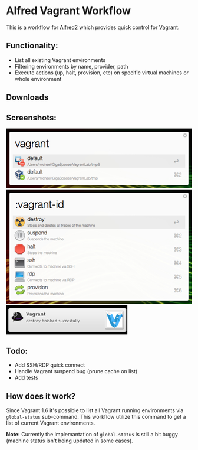 # Alfred Vagrant Workflow

This is a workflow for [Alfred2](http://www.alfredapp.com) which provides quick control for [Vagrant](vagrantup.com).

## Functionality:
* List all existing Vagrant environments
* Filtering environments by name, provider, path
* Execute actions (up, halt, provision, etc) on specific virtual machines or whole environment

## Downloads


## Screenshots:
![Screenshot](screenshots/global-status.jpg?raw=true "Vagrant global-status")
![Screenshot](screenshots/machine-actions.jpg?raw=true "Vagrant actions")
![Screenshot](screenshots/notifications.jpg?raw=true "Notifications")

## Todo:
* Add SSH/RDP quick connect
* Handle Vagrant suspend bug (prune cache on list)
* Add tests

## How does it work?
Since Vagrant 1.6 it's possible to list all Vagrant running environments via `global-status` sub-command.
This workflow utilize this command to get a list of current Vagrant environments.

**Note:** Currently the implemantation of `global-status` is still a bit buggy (machine status isn't being updated in some cases).
